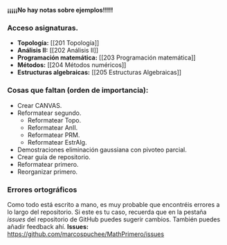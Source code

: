 **¡¡¡¡¡No hay notas sobre ejemplos!!!!!**

### Acceso asignaturas.
- **Topología:** [[201 Topología]]
- **Análisis II:** [[202 Análisis II]]
- **Programación matemática:** [[203 Programación matemática]]
- **Métodos:** [[204 Métodos numéricos]]
- **Estructuras algebraicas:** [[205 Estructuras Algebraicas]]
### Cosas que faltan (orden de importancia):
- Crear CANVAS.
- Reformatear segundo.
	- Reformatear Topo.
	- Reformatear AnII.
	- Reformatear PRM.
	- Reformatear EstrAlg.
- Demostraciones eliminación gaussiana con pivoteo parcial.
- Crear guía de repositorio.
- Reformatear primero.
- Reorganizar primero.
### Errores ortográficos
Como todo está escrito a mano, es muy probable que encontréis errores a lo largo del repositorio. Si este es tu caso, recuerda que en la pestaña *issues* del repositorio de GitHub puedes sugerir cambios.
También puedes añadir feedback ahí.
**Issues:** https://github.com/marcospuchee/MathPrimero/issues